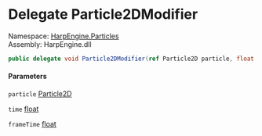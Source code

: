 # <a id="HarpEngine_Particles_Particle2DModifier"></a> Delegate Particle2DModifier

Namespace: [HarpEngine.Particles](HarpEngine.Particles.md)  
Assembly: HarpEngine.dll  

```csharp
public delegate void Particle2DModifier(ref Particle2D particle, float time, float frameTime)
```

#### Parameters

`particle` [Particle2D](HarpEngine.Particles.Particle2D.md)

`time` [float](https://learn.microsoft.com/dotnet/api/system.single)

`frameTime` [float](https://learn.microsoft.com/dotnet/api/system.single)

